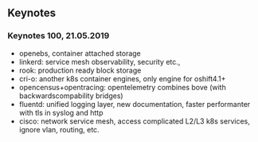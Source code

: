## Keynotes

### Keynotes 100, 21.05.2019

- openebs, container attached storage
- linkerd: service mesh observability, security etc.,
- rook: production ready block storage
- cri-o: another k8s container engines, only engine for oshift4.1+
- opencensus+opentracing: opentelemetry combines bove (with backwardscompability bridges)
- fluentd: unified logging layer, new documentation, faster performanter with tls in syslog and http
- cisco: network service mesh, access complicated L2/L3 k8s services, ignore vlan, routing, etc.
